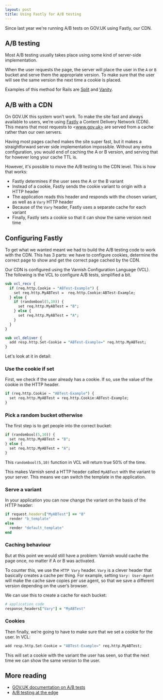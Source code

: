 ```yaml
---
layout: post
title: Using Fastly for A/B testing
---
```


Since last year we're running A/B tests on GOV.UK using Fastly, our CDN.

## A/B testing

Most A/B testing usually takes place using some kind of server-side implementation.

When the user requests the page, the server will place the user in the `A` or `B` bucket and serve them the appropriate version. To make sure that the user will see the same version the next time a cookie is placed.

Examples of this method for Rails are [Split](https://github.com/splitrb/split) and [Vanity](https://github.com/assaf/vanity).

## A/B with a CDN

On GOV.UK this system won’t work. To make the site fast and always available to users, we’re using [Fastly](https://www.fastly.com/) a Content Delivery Network (CDN). This means that most requests to <www.gov.uk> are served from a cache rather than our own servers.

Having most pages cached makes the site super fast, but it makes a straightforward server side implementation impossible. Without any extra configuration, you would end of caching the A or B version, and serving that for however long your cache TTL is.

However, it's possible to move the A/B testing to the CDN level. This is how that works:

- Fastly determines if the user sees the A or the B variant
- Instead of a cookie, Fastly sends the cookie variant to origin with a HTTP header
- The application reads this header and responds with the chosen variant, as well as a `Vary` HTTP header
- Because of the `Vary` header, Fastly uses a separate cache for each variant
- Finally, Fastly sets a cookie so that it can show the same version next time

## Configuring Fastly

To get what we wanted meant we had to build the A/B testing code to work with the CDN. This has 3 parts: we have to configure cookies, determine the correct page to show and get the correct page cached by the CDN.

Our CDN is configured using the Varnish Configuration Language (VCL). The following is the VCL to configure A/B tests, simplified a bit.

```pl
sub vcl_recv {
  if (req.http.Cookie ~ "ABTest-Example") {
    set req.http.MyABTest =  req.http.Cookie:ABTest-Example;
  } else {
    if (randombool(5,10)) {
      set req.http.MyABTest = "B";
    } else {
      set req.http.MyABTest = "A";
    }
  }
}

sub vcl_deliver {
  add resp.http.Set-Cookie = "ABTest-Example=" req.http.MyABTest;
}
```

Let's look at it in detail:

### Use the cookie if set

First, we check if the user already has a cookie. If so, use the value of the
cookie in the HTTP header.

```pl
if (req.http.Cookie ~ "ABTest-Example") {
  set req.http.MyABTest = req.http.Cookie:ABTest-Example;
}
```

### Pick a random bucket otherwise

The first step is to get people into the correct bucket:

```pl
if (randombool(5,10)) {
  set req.http.MyABTest = "B";
} else {
  set req.http.MyABTest = "A";
}
```

This `randombool(5,10)` function in VCL will return true 50% of the time.

This makes Varnish send a HTTP header called `MyABTest` with the variant to your server. This means we can switch the template in the application.

### Serve a variant

In your application you can now change the variant on the basis of the HTTP header:

```rb
if request.headers["MyABTest"] == "B"
  render "b_template"
else
  render "default_template"
end
```

### Caching behaviour

But at this point we would still have a problem: Varnish would cache the page once, no matter if A or B was activated.

To counter this, we use the `HTTP Vary` header. `Vary` is a clever header that basically creates a cache per thing. For example, setting `Vary: User-Agent` will make the cache save copies per use agent, so that we save a different version depending on the user’s browser.

We can use this to create a cache for each bucket:

```rb
# application code
response_headers["Vary"] = "MyABTest"
```

### Cookies

Then finally, we’re going to have to make sure that we set a cookie for the user. In VCL:

```pl
add resp.http.Set-Cookie = "ABTest-Example=" req.http.MyABTest;
```

This will set a cookie with the variant the user has seen, so that the next time we can show the same version to the user.

## More reading

- [GOV.UK documentation on A/B tests](https://docs.publishing.service.gov.uk/manual/ab-testing.html)
- [A/B testing at the edge](https://www.fastly.com/blog/ab-testing-edge)
